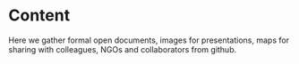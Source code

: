 # Content
Here we gather formal open documents, images for presentations, maps for sharing with colleagues, NGOs and collaborators from github.
